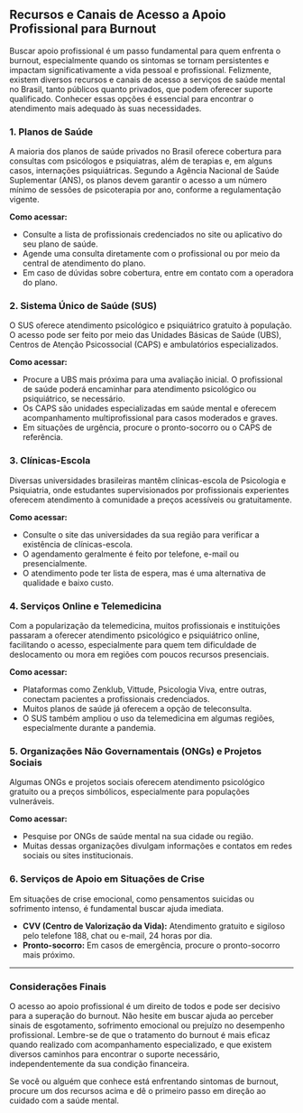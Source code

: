 
## Recursos e Canais de Acesso a Apoio Profissional para Burnout

Buscar apoio profissional é um passo fundamental para quem enfrenta o burnout, especialmente quando os sintomas se tornam persistentes e impactam significativamente a vida pessoal e profissional. Felizmente, existem diversos recursos e canais de acesso a serviços de saúde mental no Brasil, tanto públicos quanto privados, que podem oferecer suporte qualificado. Conhecer essas opções é essencial para encontrar o atendimento mais adequado às suas necessidades.

### 1. Planos de Saúde

A maioria dos planos de saúde privados no Brasil oferece cobertura para consultas com psicólogos e psiquiatras, além de terapias e, em alguns casos, internações psiquiátricas. Segundo a Agência Nacional de Saúde Suplementar (ANS), os planos devem garantir o acesso a um número mínimo de sessões de psicoterapia por ano, conforme a regulamentação vigente.

**Como acessar:**
- Consulte a lista de profissionais credenciados no site ou aplicativo do seu plano de saúde.
- Agende uma consulta diretamente com o profissional ou por meio da central de atendimento do plano.
- Em caso de dúvidas sobre cobertura, entre em contato com a operadora do plano.

### 2. Sistema Único de Saúde (SUS)

O SUS oferece atendimento psicológico e psiquiátrico gratuito à população. O acesso pode ser feito por meio das Unidades Básicas de Saúde (UBS), Centros de Atenção Psicossocial (CAPS) e ambulatórios especializados.

**Como acessar:**
- Procure a UBS mais próxima para uma avaliação inicial. O profissional de saúde poderá encaminhar para atendimento psicológico ou psiquiátrico, se necessário.
- Os CAPS são unidades especializadas em saúde mental e oferecem acompanhamento multiprofissional para casos moderados e graves.
- Em situações de urgência, procure o pronto-socorro ou o CAPS de referência.

### 3. Clínicas-Escola

Diversas universidades brasileiras mantêm clínicas-escola de Psicologia e Psiquiatria, onde estudantes supervisionados por profissionais experientes oferecem atendimento à comunidade a preços acessíveis ou gratuitamente.

**Como acessar:**
- Consulte o site das universidades da sua região para verificar a existência de clínicas-escola.
- O agendamento geralmente é feito por telefone, e-mail ou presencialmente.
- O atendimento pode ter lista de espera, mas é uma alternativa de qualidade e baixo custo.

### 4. Serviços Online e Telemedicina

Com a popularização da telemedicina, muitos profissionais e instituições passaram a oferecer atendimento psicológico e psiquiátrico online, facilitando o acesso, especialmente para quem tem dificuldade de deslocamento ou mora em regiões com poucos recursos presenciais.

**Como acessar:**
- Plataformas como Zenklub, Vittude, Psicologia Viva, entre outras, conectam pacientes a profissionais credenciados.
- Muitos planos de saúde já oferecem a opção de teleconsulta.
- O SUS também ampliou o uso da telemedicina em algumas regiões, especialmente durante a pandemia.

### 5. Organizações Não Governamentais (ONGs) e Projetos Sociais

Algumas ONGs e projetos sociais oferecem atendimento psicológico gratuito ou a preços simbólicos, especialmente para populações vulneráveis.

**Como acessar:**
- Pesquise por ONGs de saúde mental na sua cidade ou região.
- Muitas dessas organizações divulgam informações e contatos em redes sociais ou sites institucionais.

### 6. Serviços de Apoio em Situações de Crise

Em situações de crise emocional, como pensamentos suicidas ou sofrimento intenso, é fundamental buscar ajuda imediata.

- **CVV (Centro de Valorização da Vida):** Atendimento gratuito e sigiloso pelo telefone 188, chat ou e-mail, 24 horas por dia.
- **Pronto-socorro:** Em casos de emergência, procure o pronto-socorro mais próximo.

---

### Considerações Finais

O acesso ao apoio profissional é um direito de todos e pode ser decisivo para a superação do burnout. Não hesite em buscar ajuda ao perceber sinais de esgotamento, sofrimento emocional ou prejuízo no desempenho profissional. Lembre-se de que o tratamento do burnout é mais eficaz quando realizado com acompanhamento especializado, e que existem diversos caminhos para encontrar o suporte necessário, independentemente da sua condição financeira.

Se você ou alguém que conhece está enfrentando sintomas de burnout, procure um dos recursos acima e dê o primeiro passo em direção ao cuidado com a saúde mental.
```
